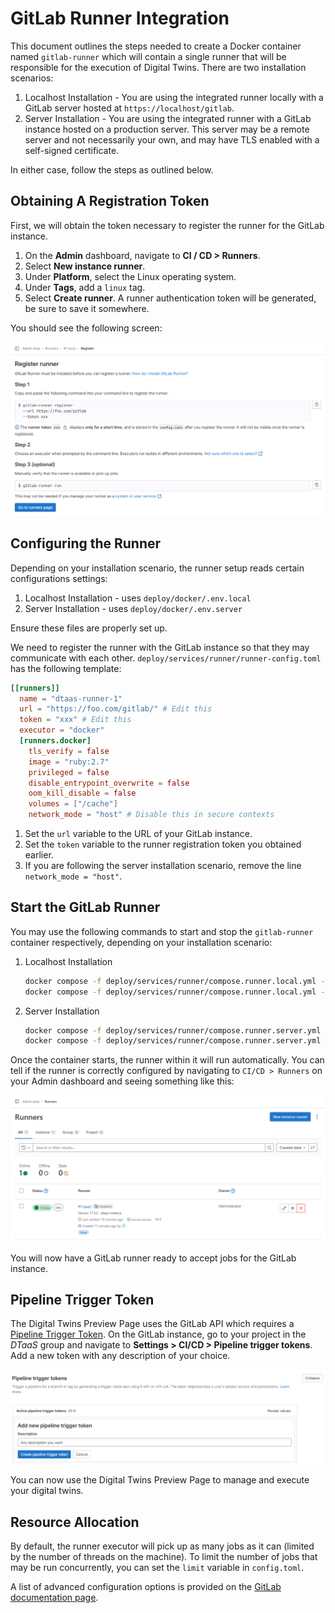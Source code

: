 # GitLab Runner Integration

This document outlines the steps needed to create a Docker container named
`gitlab-runner` which will contain a single runner that will be responsible for
the execution of Digital Twins. There are two installation scenarios:

1. Localhost Installation - You are using the integrated runner locally with
   a GitLab server hosted at `https://localhost/gitlab`.
2. Server Installation - You are using the integrated runner with a GitLab
   instance hosted on a production server. This server may be a remote server
   and not necessarily your own, and may have TLS enabled with a self-signed
   certificate.

In either case, follow the steps as outlined below.

## Obtaining A Registration Token

First, we will obtain the token necessary to register the runner for the GitLab
instance.

1. On the __Admin__ dashboard, navigate to __CI / CD > Runners__.
1. Select __New instance runner__.
1. Under __Platform__, select the Linux operating system.
1. Under __Tags__, add a `linux` tag.
1. Select __Create runner__. A runner authentication token will be generated,
   be sure to save it somewhere.

You should see the following screen:

![Runner Registration Screen](./runner-registration.png)

## Configuring the Runner

Depending on your installation scenario, the runner setup reads certain
configurations settings:

1. Localhost Installation - uses `deploy/docker/.env.local`
1. Server Installation - uses `deploy/docker/.env.server`

Ensure these files are properly set up.

We need to register the runner with the GitLab instance so that they may
communicate with each other. `deploy/services/runner/runner-config.toml`
has the following template:

```toml
[[runners]]
  name = "dtaas-runner-1"
  url = "https://foo.com/gitlab/" # Edit this
  token = "xxx" # Edit this
  executor = "docker"
  [runners.docker]
    tls_verify = false
    image = "ruby:2.7"
    privileged = false
    disable_entrypoint_overwrite = false
    oom_kill_disable = false
    volumes = ["/cache"]
    network_mode = "host" # Disable this in secure contexts
```

1. Set the `url` variable to the URL of your GitLab instance.
1. Set the `token` variable to the runner registration token you obtained earlier.
1. If you are following the server installation scenario, remove the line
   `network_mode = "host"`.

## Start the GitLab Runner

You may use the following commands to start and stop the `gitlab-runner`
container respectively, depending on your installation scenario:

1. Localhost Installation

   ```bash
   docker compose -f deploy/services/runner/compose.runner.local.yml --env-file deploy/docker/.env.local up -d
   docker compose -f deploy/services/runner/compose.runner.local.yml --env-file deploy/docker/.env.local down
   ```

2. Server Installation

   ```bash
   docker compose -f deploy/services/runner/compose.runner.server.yml --env-file deploy/docker/.env.server up -d
   docker compose -f deploy/services/runner/compose.runner.server.yml --env-file deploy/docker/.env.server down
   ```

Once the container starts, the runner within it will run automatically. You can
tell if the runner is correctly configured by navigating to
`CI/CD > Runners` on your Admin dashboard and seeing something like this:

![Status indicator under Admin Area > Runners](./runner-activation.png)

You will now have a GitLab runner ready to accept jobs for the GitLab instance.

## Pipeline Trigger Token

The Digital Twins Preview Page uses the GitLab API which requires a
[Pipeline Trigger Token](https://docs.gitlab.com/ee/api/pipeline_triggers.html).
On the GitLab instance, go to your project in the _DTaaS_ group and navigate
to __Settings > CI/CD > Pipeline trigger tokens__. Add a new token with any
description of your choice.

![Creating a Pipeline Trigger Token](./pipeline-token.PNG)

You can now use the Digital Twins Preview Page to manage and execute your
digital twins.

## Resource Allocation

By default, the runner executor will pick up as many jobs as it can (limited
by the number of threads on the machine). To limit the number of jobs that may
be run concurrently, you can set the `limit` variable in `config.toml`.

A list of advanced configuration options is provided on the
[GitLab documentation page](https://docs.gitlab.com/runner/configuration/advanced-configuration.html).
